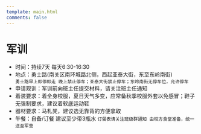 ```yaml
---
template: main.html
comments: false
---
```


# 军训

- 时间：持续7天 每天6:30-16:30
- 地点：勇士路(南关区南环城路北侧，西起亚泰大街，东至东岭南街)  
`勇士路早上即停即走 晚上禁止停车；亚泰大街禁止停车；东岭南街无停车位，允许停车`
- 申请观训：军训前向班主任提交材料，请关注班主任通知  
- 着装要求：着全身校服，夏日天气多变，应常备秋季校服外套以免感冒；鞋子无强制要求，建议着软底运动鞋
- 器材要求：马札凳，建议选无靠背的方便拿取
- 午餐：自备/订餐 建议至少带3瓶水 
`订餐表请关注班级群通知 由校方食堂准备，统一送至军营`
